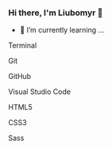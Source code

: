 ### Hi there, I'm Liubomyr 👋
- 🌱 I’m currently learning ...




Terminal

Git

GitHub

Visual Studio Code

HTML5

CSS3

Sass



<!--
**DolphiN1000/DolphiN1000** is a ✨ _special_ ✨ repository because its `README.md` (this file) appears on your GitHub profile.
My stack and tools
Here are some ideas to get you started:

- 🔭 I’m currently working on ...
- 🌱 I’m currently learning ...
- 👯 I’m looking to collaborate on ...
- 🤔 I’m looking for help with ...
- 💬 Ask me about ...
- 📫 How to reach me: ...
- 😄 Pronouns: ...
- ⚡ Fun fact: ...
-->
